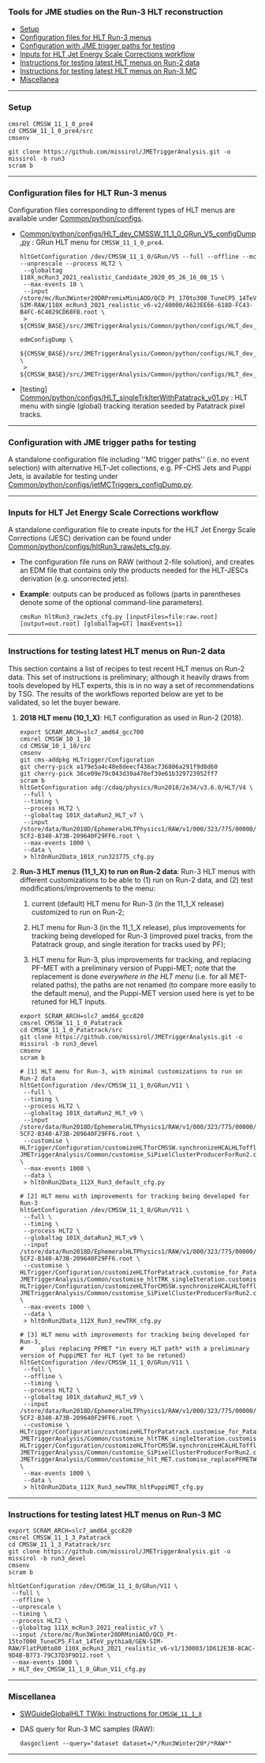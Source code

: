 ### Tools for JME studies on the Run-3 HLT reconstruction

* [Setup](#setup)
* [Configuration files for HLT Run-3 menus](#configuration-files-for-hlt-run-3-menus)
* [Configuration with JME trigger paths for testing](#configuration-with-jme-trigger-paths-for-testing)
* [Inputs for HLT Jet Energy Scale Corrections workflow](#inputs-for-hlt-jet-energy-scale-corrections-workflow)
* [Instructions for testing latest HLT menus on Run-2 data](#instructions-for-testing-latest-hlt-menus-on-run-2-data)
* [Instructions for testing latest HLT menus on Run-3 MC](#instructions-for-testing-latest-hlt-menus-on-run-3-mc)
* [Miscellanea](#miscellanea)

----------

### Setup
```shell
cmsrel CMSSW_11_1_0_pre4
cd CMSSW_11_1_0_pre4/src
cmsenv

git clone https://github.com/missirol/JMETriggerAnalysis.git -o missirol -b run3
scram b
```

----------

### Configuration files for HLT Run-3 menus

Configuration files corresponding to different types of HLT menus are available under
[Common/python/configs](https://github.com/missirol/JMETriggerAnalysis/tree/run3/Common/python/configs).

 * [Common/python/configs/HLT_dev_CMSSW_11_1_0_GRun_V5_configDump.py](https://github.com/missirol/JMETriggerAnalysis/blob/run3/Common/python/configs/HLT_dev_CMSSW_11_1_0_GRun_V5_configDump.py) :
   GRun HLT menu for `CMSSW_11_1_0_pre4`.
   ```shell
   hltGetConfiguration /dev/CMSSW_11_1_0/GRun/V5 --full --offline --mc --unprescale --process HLT2 \
    --globaltag 110X_mcRun3_2021_realistic_Candidate_2020_05_26_16_08_15 \
    --max-events 10 \
    --input /store/mc/Run3Winter20DRPremixMiniAOD/QCD_Pt_170to300_TuneCP5_14TeV_pythia8/GEN-SIM-RAW/110X_mcRun3_2021_realistic_v6-v2/40000/A623EE66-618D-FC43-B4FC-6C4029CD68FB.root \
    > ${CMSSW_BASE}/src/JMETriggerAnalysis/Common/python/configs/HLT_dev_CMSSW_11_1_0_GRun_V5.py

   edmConfigDump \
      ${CMSSW_BASE}/src/JMETriggerAnalysis/Common/python/configs/HLT_dev_CMSSW_11_1_0_GRun_V5.py \
    > ${CMSSW_BASE}/src/JMETriggerAnalysis/Common/python/configs/HLT_dev_CMSSW_11_1_0_GRun_V5_configDump.py
   ```

 * [testing] [Common/python/configs/HLT_singleTrkIterWithPatatrack_v01.py](https://github.com/missirol/JMETriggerAnalysis/blob/run3/Common/python/configs/HLT_singleTrkIterWithPatatrack_v01.py) :
   HLT menu with single (global) tracking iteration seeded by Patatrack pixel tracks.

----------

### Configuration with JME trigger paths for testing

A standalone configuration file including
''MC trigger paths'' (i.e. no event selection)
with alternative HLT-Jet collections, e.g. PF-CHS Jets and Puppi Jets,
is available for testing under
[Common/python/configs/jetMCTriggers_configDump.py](https://github.com/missirol/JMETriggerAnalysis/tree/run3/Common/python/configs/jetMCTriggers_configDump.py).

----------

### Inputs for HLT Jet Energy Scale Corrections workflow

A standalone configuration file to create inputs
for the HLT Jet Energy Scale Corrections (JESC) derivation
can be found under
[Common/python/configs/hltRun3_rawJets_cfg.py](https://github.com/missirol/JMETriggerAnalysis/blob/run3/Common/python/configs/hltRun3_rawJets_cfg.py).

  * The configuration file runs on RAW (without 2-file solution),
    and creates an EDM file that contains
    only the products needed for
    the HLT-JESCs derivation
    (e.g. uncorrected jets).

  * **Example**: outputs can be produced as follows
    (parts in parentheses denote some of the optional command-line parameters).
    ```
    cmsRun hltRun3_rawJets_cfg.py [inputFiles=file:raw.root] [output=out.root] [globalTag=GT] [maxEvents=1]
    ```

----------

### Instructions for testing latest HLT menus on Run-2 data

This section contains a list of recipes to test
recent HLT menus on Run-2 data.
This set of instructions is preliminary;
although it heavily draws from tools developed by HLT experts,
this is in no way a set of recommendations by TSG.
The results of the workflows reported below are yet to be validated, so let the buyer beware.

 1. **2018 HLT menu (10_1_X)**:
    HLT configuration as used in Run-2 (2018).
    ```
    export SCRAM_ARCH=slc7_amd64_gcc700
    cmsrel CMSSW_10_1_10
    cd CMSSW_10_1_10/src
    cmsenv
    git cms-addpkg HLTrigger/Configuration
    git cherry-pick a179e5a4c48e8deecf436ac736806a291f9d8d60
    git cherry-pick 36ce09e79c043d39a478ef39e61b329723952ff7
    scram b
    hltGetConfiguration adg:/cdaq/physics/Run2018/2e34/v3.6.0/HLT/V4 \
     --full \
     --timing \
     --process HLT2 \
     --globaltag 101X_dataRun2_HLT_v7 \
     --input /store/data/Run2018D/EphemeralHLTPhysics1/RAW/v1/000/323/775/00000/2E066536-5CF2-B340-A73B-209640F29FF6.root \
     --max-events 1000 \
     --data \
     > hltOnRun2Data_101X_run323775_cfg.py
    ```

 1. **Run-3 HLT menus (11_1_X) to run on Run-2 data**:
    Run-3 HLT menus with different customizations to be able to (1) run on Run-2 data, and (2) test modifications/improvements to the menu:

      1. current (default) HLT menu for Run-3 (in the 11_1_X release) customized to run on Run-2; 

      1. HLT menu for Run-3 (in the 11_1_X release), plus improvements for tracking being developed for Run-3
         (improved pixel tracks, from the Patatrack group, and single iteration for tracks used by PF);

      1. HLT menu for Run-3, plus improvements for tracking, and replacing PF-MET with a preliminary version of Puppi-MET;
         note that the replacement is done *everywhere in the HLT menu* (i.e. for all MET-related paths),
         the paths are not renamed (to compare more easily to the default menu),
         and the Puppi-MET version used here is yet to be retuned for HLT inputs.

    ```
    export SCRAM_ARCH=slc7_amd64_gcc820
    cmsrel CMSSW_11_1_0_Patatrack
    cd CMSSW_11_1_0_Patatrack/src
    git clone https://github.com/missirol/JMETriggerAnalysis.git -o missirol -b run3_devel
    cmsenv
    scram b

    # [1] HLT menu for Run-3, with minimal customizations to run on Run-2 data
    hltGetConfiguration /dev/CMSSW_11_1_0/GRun/V11 \
     --full \
     --timing \
     --process HLT2 \
     --globaltag 101X_dataRun2_HLT_v9 \
     --input /store/data/Run2018D/EphemeralHLTPhysics1/RAW/v1/000/323/775/00000/2E066536-5CF2-B340-A73B-209640F29FF6.root \
     --customise \
    HLTrigger/Configuration/customizeHLTforCMSSW.synchronizeHCALHLTofflineRun3on2018data,\
    JMETriggerAnalysis/Common/customise_SiPixelClusterProducerForRun2.customise_SiPixelClusterProducerForRun2 \
     --max-events 1000 \
     --data \
     > hltOnRun2Data_112X_Run3_default_cfg.py

    # [2] HLT menu with improvements for tracking being developed for Run-3
    hltGetConfiguration /dev/CMSSW_11_1_0/GRun/V11 \
     --full \
     --timing \
     --process HLT2 \
     --globaltag 101X_dataRun2_HLT_v9 \
     --input /store/data/Run2018D/EphemeralHLTPhysics1/RAW/v1/000/323/775/00000/2E066536-5CF2-B340-A73B-209640F29FF6.root \
     --customise \
    HLTrigger/Configuration/customizeHLTforPatatrack.customise_for_Patatrack_on_cpu,\
    JMETriggerAnalysis/Common/customise_hltTRK_singleIteration.customise_hltTRK_singleIteration,\
    HLTrigger/Configuration/customizeHLTforCMSSW.synchronizeHCALHLTofflineRun3on2018data,\
    JMETriggerAnalysis/Common/customise_SiPixelClusterProducerForRun2.customise_SiPixelClusterProducerForRun2 \
     --max-events 1000 \
     --data \
     > hltOnRun2Data_112X_Run3_newTRK_cfg.py

    # [3] HLT menu with improvements for tracking being developed for Run-3,
    #     plus replacing PFMET *in every HLT path* with a preliminary version of PuppiMET for HLT (yet to be retuned)
    hltGetConfiguration /dev/CMSSW_11_1_0/GRun/V11 \
     --full \
     --offline \
     --timing \
     --process HLT2 \
     --globaltag 101X_dataRun2_HLT_v9 \
     --input /store/data/Run2018D/EphemeralHLTPhysics1/RAW/v1/000/323/775/00000/2E066536-5CF2-B340-A73B-209640F29FF6.root \
     --customise \
    HLTrigger/Configuration/customizeHLTforPatatrack.customise_for_Patatrack_on_cpu,\
    JMETriggerAnalysis/Common/customise_hltTRK_singleIteration.customise_hltTRK_singleIteration,\
    HLTrigger/Configuration/customizeHLTforCMSSW.synchronizeHCALHLTofflineRun3on2018data,\
    JMETriggerAnalysis/Common/customise_SiPixelClusterProducerForRun2.customise_SiPixelClusterProducerForRun2,\
    JMETriggerAnalysis/Common/customise_hlt_MET.customise_replacePFMETWithPuppiMETBasedOnPatatrackPixelVertices \
     --max-events 1000 \
     --data \
     > hltOnRun2Data_112X_Run3_newTRK_hltPuppiMET_cfg.py
    ```

----------

### Instructions for testing latest HLT menus on Run-3 MC

```
export SCRAM_ARCH=slc7_amd64_gcc820
cmsrel CMSSW_11_1_3_Patatrack
cd CMSSW_11_1_3_Patatrack/src
git clone https://github.com/missirol/JMETriggerAnalysis.git -o missirol -b run3_devel
cmsenv
scram b

hltGetConfiguration /dev/CMSSW_11_1_0/GRun/V11 \
 --full \
 --offline \
 --unprescale \
 --timing \
 --process HLT2 \
 --globaltag 111X_mcRun3_2021_realistic_v7 \
 --input /store/mc/Run3Winter20DRMiniAOD/QCD_Pt-15to7000_TuneCP5_Flat_14TeV_pythia8/GEN-SIM-RAW/FlatPU0to80_110X_mcRun3_2021_realistic_v6-v1/130003/1D612E3B-8CAC-9D4B-B773-79C37D3F9D12.root \
 --max-events 1000 \
 > HLT_dev_CMSSW_11_1_0_GRun_V11_cfg.py
```

----------

### Miscellanea

 * [SWGuideGlobalHLT TWiki: Instructions for `CMSSW_11_1_X`](https://twiki.cern.ch/twiki/bin/view/CMSPublic/SWGuideGlobalHLT#Using_CMSSW_10_6_or_CMSSW_11_0_o)

 * DAS query for Run-3 MC samples (RAW):
   ```
   dasgoclient --query="dataset dataset=/*/Run3Winter20*/*RAW*"
   ```

----------
